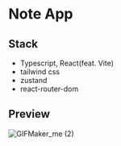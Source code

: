 # Note App

## Stack
- Typescript, React(feat. Vite)
- tailwind css
- zustand
- react-router-dom

## Preview
![GIFMaker_me (2)](https://github.com/user-attachments/assets/d62847e6-4153-4ba2-b15d-5422931d6cf5)

